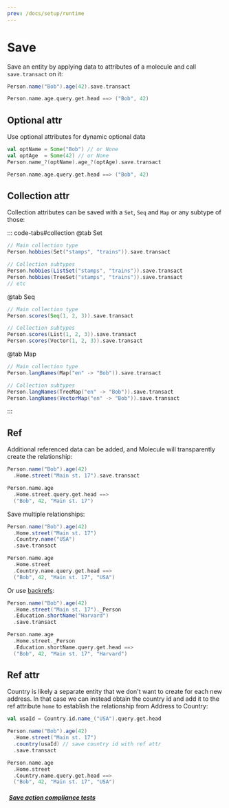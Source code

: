 ```yaml
---
prev: /docs/setup/runtime
---
```


# Save

Save an entity by applying data to attributes of a molecule and call `save.transact` on it:

```scala
Person.name("Bob").age(42).save.transact

Person.name.age.query.get.head ==> ("Bob", 42)
```

## Optional attr

Use optional attributes for dynamic optional data

```scala
val optName = Some("Bob") // or None
val optAge  = Some(42) // or None
Person.name_?(optName).age_?(optAge).save.transact

Person.name.age.query.get.head ==> ("Bob", 42)
```



## Collection attr

Collection attributes can be saved with a `Set`, `Seq` and `Map` or any subtype of those:

::: code-tabs#collection
@tab Set
```scala
// Main collection type
Person.hobbies(Set("stamps", "trains")).save.transact

// Collection subtypes
Person.hobbies(ListSet("stamps", "trains")).save.transact
Person.hobbies(TreeSet("stamps", "trains")).save.transact
// etc
```

@tab Seq
```scala
// Main collection type
Person.scores(Seq(1, 2, 3)).save.transact

// Collection subtypes
Person.scores(List(1, 2, 3)).save.transact
Person.scores(Vector(1, 2, 3)).save.transact
```

@tab Map
```scala
// Main collection type
Person.langNames(Map("en" -> "Bob")).save.transact

// Collection subtypes
Person.langNames(TreeMap("en" -> "Bob")).save.transact
Person.langNames(VectorMap("en" -> "Bob")).save.transact
```
:::


## Ref

Additional referenced data can be added, and Molecule will transparently create the relationship:

```scala
Person.name("Bob").age(42)
  .Home.street("Main st. 17").save.transact

Person.name.age
  .Home.street.query.get.head ==> 
  ("Bob", 42, "Main st. 17")
```

Save multiple relationships:

```scala
Person.name("Bob").age(42)
  .Home.street("Main st. 17")
  .Country.name("USA")
  .save.transact

Person.name.age
  .Home.street
  .Country.name.query.get.head ==>
  ("Bob", 42, "Main st. 17", "USA")
```

Or use [backrefs](/docs/query/relationships#backref):

```scala
Person.name("Bob").age(42)
  .Home.street("Main st. 17")._Person
  .Education.shortName("Harvard")
  .save.transact

Person.name.age
  .Home.street._Person
  .Education.shortName.query.get.head ==>
  ("Bob", 42, "Main st. 17", "Harvard")
```


## Ref attr
Country is likely a separate entity that we don't want to create for each new address. In that case we can instead obtain the country id and add it to the ref attribute `home` to establish the relationship from Address to Country:

```scala
val usaId = Country.id.name_("USA").query.get.head

Person.name("Bob").age(42)
  .Home.street("Main st. 17")
  .country(usaId) // save country id with ref attr
  .save.transact

Person.name.age
  .Home.street
  .Country.name.query.get.head ==>
  ("Bob", 42, "Main st. 17", "USA")
```


##### [<i class="fas fa-handshake" style="margin-right: 4px;"></i> Save action compliance tests](https://github.com/scalamolecule/molecule/tree/main/db/compliance/shared/src/test/scala/molecule/db/compliance/test/action/save)